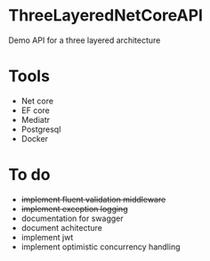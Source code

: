 # ThreeLayeredNetCoreAPI
Demo API for a three layered architecture

# Tools
- Net core
- EF core
- Mediatr
- Postgresql
- Docker


# To do
- ~~implement fluent validation middleware~~
- ~~implement exception logging~~
- documentation for swagger
- document achitecture
- implement jwt
- implement optimistic concurrency handling